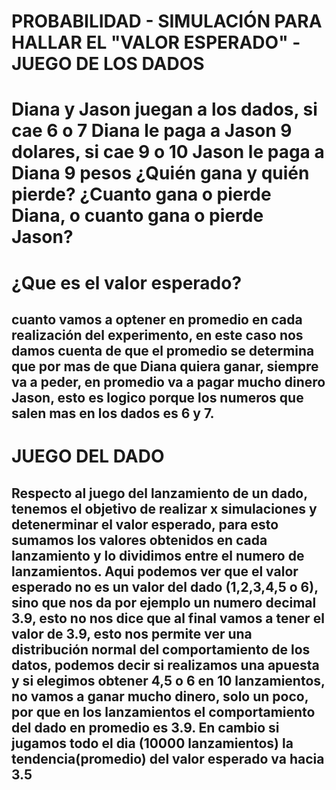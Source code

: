 # PROBABILIDAD - SIMULACIÓN PARA HALLAR EL "VALOR ESPERADO" - JUEGO DE LOS DADOS
# Diana y Jason juegan a los dados, si cae 6 o 7 Diana le paga a Jason 9 dolares, si cae 9 o 10 Jason le paga a Diana 9 pesos ¿Quién gana y quién pierde? ¿Cuanto gana o pierde Diana, o cuanto gana o pierde Jason?

# ¿Que es el valor esperado?
## cuanto vamos a optener en promedio en cada realización del experimento, en este caso nos damos cuenta de que el promedio se determina que por mas de que Diana quiera ganar, siempre va a peder, en promedio va a pagar mucho dinero Jason, esto es logico porque los numeros que salen mas en los dados es 6 y 7. 
## 

# JUEGO DEL DADO
## Respecto al juego del lanzamiento de un dado, tenemos el objetivo de realizar x simulaciones y detenerminar el valor esperado, para esto sumamos los valores obtenidos en cada lanzamiento y lo dividimos entre el numero de lanzamientos. Aqui podemos ver que el valor esperado no es un valor del dado (1,2,3,4,5 o 6), sino que nos da por ejemplo un numero decimal 3.9, esto no nos dice que al final vamos a tener el valor de 3.9, esto nos permite ver una distribución normal del comportamiento de los datos, podemos decir si realizamos una apuesta y si elegimos obtener 4,5 o 6 en 10 lanzamientos, no vamos a ganar mucho dinero, solo un poco, por que en los lanzamientos el comportamiento del dado en promedio es 3.9. En cambio si jugamos todo el dia (10000 lanzamientos) la tendencia(promedio) del valor esperado va hacia 3.5